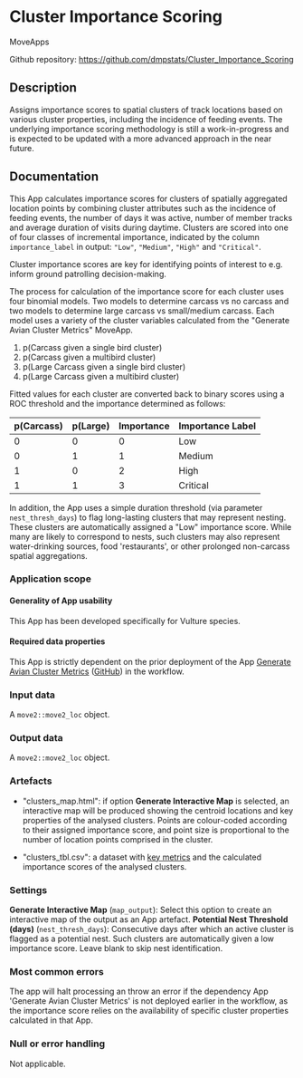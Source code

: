 # Cluster Importance Scoring

MoveApps

Github repository: <https://github.com/dmpstats/Cluster_Importance_Scoring>

## Description

Assigns importance scores to spatial clusters of track locations based on various cluster properties, including the incidence of feeding events. The underlying importance scoring methodology is still a work-in-progress and is expected to be updated with a more advanced approach in the near future.

## Documentation

This App calculates importance scores for clusters of spatially aggregated location points by combining cluster attributes such as the incidence of feeding events, the number of days it was active, number of member tracks and average duration of visits during daytime. Clusters are scored into one of four classes of incremental importance, indicated by the column `importance_label` in output: `"Low"`, `"Medium"`, `"High"` and `"Critical"`.

Cluster importance scores are key for identifying points of interest to e.g. inform ground patrolling decision-making.

The process for calculation of the importance score for each cluster uses four binomial models. Two models to determine carcass vs no carcass and two models to determine large carcass vs small/medium carcass. Each model uses a variety of the cluster variables calculated from the "Generate Avian Cluster Metrics" MoveApp.

1)  p(Carcass given a single bird cluster)
2)  p(Carcass given a multibird cluster)
3)  p(Large Carcass given a single bird cluster)
4)  p(Large Carcass given a multibird cluster)

Fitted values for each cluster are converted back to binary scores using a ROC threshold and the importance determined as follows:

| p(Carcass) | p(Large) | Importance | Importance Label |
|------------|----------|------------|------------------|
| 0          | 0        | 0          | Low              |
| 0          | 1        | 1          | Medium           |
| 1          | 0        | 2          | High             |
| 1          | 1        | 3          | Critical         |


In addition, the App uses a simple duration threshold (via parameter `nest_thresh_days`) to flag long-lasting clusters that may represent nesting. These clusters are automatically assigned a "Low" importance score. While many are likely to correspond to nests, such clusters may also represent water-drinking sources, food 'restaurants', or other prolonged non-carcass spatial aggregations.

### Application scope

#### Generality of App usability

This App has been developed specifically for Vulture species.

#### Required data properties

This App is strictly dependent on the prior deployment of the App [Generate Avian Cluster Metrics](https://www.moveapps.org/apps/browser/966534a5-e9d4-4431-bda0-5157bd070fff) ([GitHub](https://github.com/dmpstats/Cluster_Importance_Scoring)) in the workflow.

### Input data

A `move2::move2_loc` object.

### Output data

A `move2::move2_loc` object.

### Artefacts

-   "clusters_map.html": if option **Generate Interactive Map** is selected, an interactive map will be produced showing the centroid locations and key properties of the analysed clusters. Points are colour-coded according to their assigned importance score, and point size is proportional to the number of location points comprised in the cluster.

-   "clusters_tbl.csv": a dataset with [key metrics](https://github.com/dmpstats/Generate_Avian_Cluster_Metrics?tab=readme-ov-file#cluster-metrics) and the calculated importance scores of the analysed clusters.

### Settings

**Generate Interactive Map** (`map_output`): Select this option to create an interactive map of the output as an App artefact.
**Potential Nest Threshold (days)** (`nest_thresh_days`): Consecutive days after which an active cluster is flagged as a potential nest. Such clusters are automatically given a low importance score. Leave blank to skip nest identification.

### Most common errors

The app will halt processing an throw an error if the dependency App 'Generate Avian Cluster Metrics' is not deployed earlier in the workflow, as the importance score relies on the availability of specific cluster properties calculated in that App.

### Null or error handling

Not applicable.
